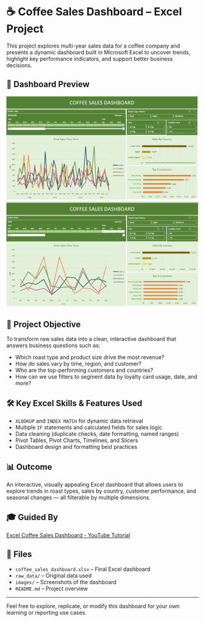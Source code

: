 # ☕ Coffee Sales Dashboard – Excel Project

This project explores multi-year sales data for a coffee company and presents a dynamic dashboard built in Microsoft Excel to uncover trends, highlight key performance indicators, and support better business decisions.

## 📸 Dashboard Preview

![Coffee Sales Dashboard](images/dashboard1.png)
![Coffee Sales Dashboard](images/dashboard2.png)

## 📌 Project Objective

To transform raw sales data into a clean, interactive dashboard that answers business questions such as:

- Which roast type and product size drive the most revenue?
- How do sales vary by time, region, and customer?
- Who are the top-performing customers and countries?
- How can we use filters to segment data by loyalty card usage, date, and more?

## 🛠 Key Excel Skills & Features Used

- `XLOOKUP` and `INDEX MATCH` for dynamic data retrieval
- Multiple `IF` statements and calculated fields for sales logic
- Data cleaning (duplicate checks, date formatting, named ranges)
- Pivot Tables, Pivot Charts, Timelines, and Slicers
- Dashboard design and formatting best practices

## 📊 Outcome

An interactive, visually appealing Excel dashboard that allows users to explore trends in roast types, sales by country, customer performance, and seasonal changes — all filterable by multiple dimensions.

## 🎓 Guided By

[Excel Coffee Sales Dashboard - YouTube Tutorial](https://www.youtube.com/watch?v=m13o5aqeCbM&t=97s)

## 📁 Files

- `coffee_sales_dashboard.xlsx` – Final Excel dashboard
- `raw_data/` – Original data used
- `images/` – Screenshots of the dashboard
- `README.md` – Project overview

---

Feel free to explore, replicate, or modify this dashboard for your own learning or reporting use cases.

